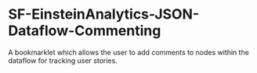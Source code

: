 # SF-EinsteinAnalytics-JSON-Dataflow-Commenting
A bookmarklet which allows the user to add comments to nodes within the dataflow for tracking user stories.
